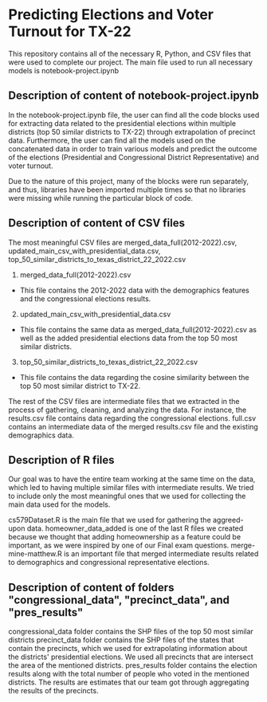# Predicting Elections and Voter Turnout for TX-22

This repository contains all of the necessary R, Python, and CSV files that were used to complete our project. The main file used to run all necessary models is notebook-project.ipynb

## Description of content of notebook-project.ipynb

In the notebook-project.ipynb file, the user can find all the code blocks used for extracting data related to the presidential elections within multiple districts (top 50 similar districts to TX-22) through extrapolation of precinct data. Furthermore, the user can find all the models used on the concatenated data in order to train various models and predict the outcome of the elections (Presidential and Congressional District Representative) and voter turnout.

Due to the nature of this project, many of the blocks were run separately, and thus, libraries have been imported multiple times so that no libraries were missing while running the particular block of code.

## Description of content of CSV files

The most meaningful CSV files are merged_data_full(2012-2022).csv, updated_main_csv_with_presidential_data.csv, top_50_similar_districts_to_texas_district_22_2022.csv

1. merged_data_full(2012-2022).csv
- This file contains the 2012-2022 data with the demographics features and the congressional elections results.

2. updated_main_csv_with_presidential_data.csv
- This file contains the same data as merged_data_full(2012-2022).csv as well as the added presidential elections data from the top 50 most similar districts.

3. top_50_similar_districts_to_texas_district_22_2022.csv
- This file contains the data regarding the cosine similarity between the top 50 most similar district to TX-22.

The rest of the CSV files are intermediate files that we extracted in the process of gathering, cleaning, and analyzing the data. For instance, the results.csv file contains data regarding the congressional elections. full.csv contains an intermediate data of the merged results.csv file and the existing demographics data.

## Description of R files

Our goal was to have the entire team working at the same time on the data, which led to having multiple similar files with intermediate results. We tried to include only the most meaningful ones that we used for collecting the main data used for the models.

cs579Dataset.R is the main file that we used for gathering the aggreed-upon data. homeowner_data_added is one of the last R files we created because we thought that adding homeownership as a feature could be important, as we were inspired by one of our Final exam questions. merge-mine-matthew.R is an important file that merged intermediate results related to demographics and congressional representative elections.


## Description of content of folders "congressional_data", "precinct_data", and "pres_results"

congressional_data folder contains the SHP files of the top 50 most similar districts
precinct_data folder contains the SHP files of the states that contain the precincts, which we used for extrapolating information about the districts' presidential elections. We used all precincts that are intersect the area of the mentioned districts.
pres_results folder contains the election results along with the total number of people who voted in the mentioned districts. The results are estimates that our team got through aggregating the results of the precincts.